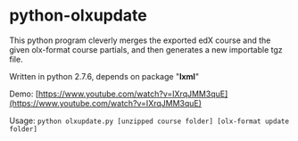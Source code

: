 python-olxupdate
================

This python program cleverly merges the exported edX course and the given olx-format course partials, and then generates a new importable tgz file.

Written in python 2.7.6, depends on package "**lxml**"

Demo: [https://www.youtube.com/watch?v=IXrqJMM3quE](https://www.youtube.com/watch?v=IXrqJMM3quE)

Usage: `python olxupdate.py [unzipped course folder] [olx-format update folder]`
